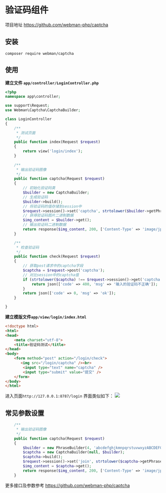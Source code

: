 # 验证码组件

项目地址 https://github.com/webman-php/captcha

## 安装
```
composer require webman/captcha
```

## 使用

**建立文件 `app/controller/LoginController.php`**

```php
<?php
namespace app\controller;

use support\Request;
use Webman\Captcha\CaptchaBuilder;

class LoginController
{
    /**
     * 测试页面
     */
    public function index(Request $request)
    {
        return view('login/index');
    }
    
    /**
     * 输出验证码图像
     */
    public function captcha(Request $request)
    {
        // 初始化验证码类
        $builder = new CaptchaBuilder;
        // 生成验证码
        $builder->build();
        // 将验证码的值存储到session中
        $request->session()->set('captcha', strtolower($builder->getPhrase()));
        // 获得验证码图片二进制数据
        $img_content = $builder->get();
        // 输出验证码二进制数据
        return response($img_content, 200, ['Content-Type' => 'image/jpeg']);
    }

    /**
     * 检查验证码
     */
    public function check(Request $request)
    {
        // 获取post请求中的captcha字段
        $captcha = $request->post('captcha');
        // 对比session中的captcha值
        if (strtolower($captcha) !== $request->session()->get('captcha')) {
            return json(['code' => 400, 'msg' => '输入的验证码不正确']);
        }
        return json(['code' => 0, 'msg' => 'ok']);
    }

}
```

**建立模版文件`app/view/login/index.html`**

```html
<!doctype html>
<html>
<head>
    <meta charset="utf-8">
    <title>验证码测试</title>  
</head>
<body>
    <form method="post" action="/login/check">
       <img src="/login/captcha" /><br>
        <input type="text" name="captcha" />
        <input type="submit" value="提交" />
    </form>
</body>
</html>
```

进入页面`http://127.0.0.1:8787/login` 界面类似如下：
  ![](../../assets/img/captcha.png)

## 常见参数设置
```php
    /**
     * 输出验证码图像
     */
    public function captcha(Request $request)
    {
        $builder = new PhraseBuilder(4, 'abcdefghjkmnpqrstuvwxyzABCDEFGHJKMNPQRSTUVWXYZ');
        $captcha = new CaptchaBuilder(null, $builder);
        $captcha->build();
        $request->session()->set('join', strtolower($captcha->getPhrase()));
        $img_content = $captcha->get();
        return response($img_content, 200, ['Content-Type' => 'image/jpeg']);
    }
```

更多接口及参数参考 https://github.com/webman-php/captcha
